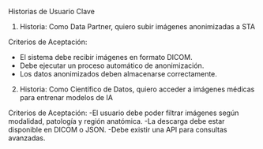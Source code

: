  Historias de Usuario Clave

1. Historia: Como Data Partner, quiero subir imágenes anonimizadas a STA

Criterios de Aceptación:
  - El sistema debe recibir imágenes en formato DICOM.
  - Debe ejecutar un proceso automático de anonimización.
  - Los datos anonimizados deben almacenarse correctamente.

2.  Historia: Como Científico de Datos, quiero acceder a imágenes médicas para entrenar modelos de IA

Criterios de Aceptación:
  -El usuario debe poder filtrar imágenes según modalidad, patología y región anatómica.
  -La descarga debe estar disponible en DICOM o JSON.
  -Debe existir una API para consultas avanzadas.

